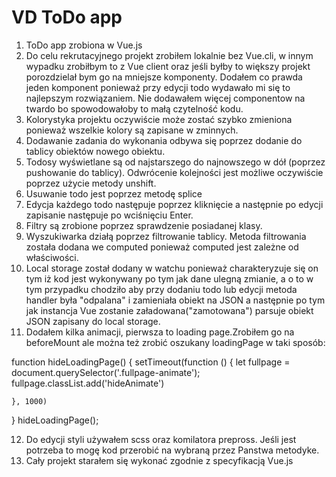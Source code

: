 # VD ToDo app

1. ToDo app zrobiona w Vue.js
2. Do celu rekrutacyjnego projekt zrobiłem lokalnie bez Vue.cli, w innym wypadku zrobiłbym to z Vue client oraz jeśli byłby to większy projekt porozdzielał bym go na mniejsze komponenty. Dodałem co prawda jeden komponent ponieważ przy edycji todo wydawało mi się to najlepszym rozwiązaniem. Nie dodawałem więcej componentow na twardo bo spowodowałoby to małą czytelność kodu.
3. Kolorystyka projektu oczywiście może zostać szybko zmieniona ponieważ wszelkie kolory są zapisane w zminnych.
4. Dodawanie zadania do wykonania odbywa się poprzez dodanie do tablicy obiektów nowego obiektu. 
5. Todosy wyświetlane są od najstarszego do najnowszego w dół (poprzez pushowanie do tablicy). Odwrócenie kolejności jest możliwe oczywiście poprzez użycie metody unshift.
6. Usuwanie todo jest poprzez metodę splice
7. Edycja każdego todo następuje poprzez kliknięcie a następnie po edycji zapisanie następuje po wciśnięciu Enter.
8. Filtry są zrobione poprzez sprawdzenie posiadanej klasy. 
9. Wyszukiwarka działą poprzez filtrowanie tablicy. Metoda filtrowania została dodana we  computed ponieważ computed jest zależne od właściwości.
10. Local storage został dodany w watchu ponieważ charakteryzuje się on tym iż kod jest wykonywany po tym jak dane ulegną zmianie, a o to w tym przypadku chodziło aby przy dodaniu todo lub edycji metoda handler była "odpalana" i zamieniała obiekt na JSON a następnie po tym jak instancja Vue zostanie załadowana("zamotowana") parsuje obiekt JSON zapisany do local storage.
11. Dodałem kilka animacji, pierwsza to loading page.Zrobiłem go na beforeMount ale można też zrobić oszukany loadingPage w taki sposób:


function hideLoadingPage() {
    setTimeout(function () {
        let fullpage = document.querySelector('.fullpage-animate');
        fullpage.classList.add('hideAnimate')

    }, 1000)
}
hideLoadingPage();

12. Do edycji styli używałem scss oraz komilatora prepross. Jeśli jest potrzeba to mogę kod przerobić na wybraną przez Panstwa metodyke.
13. Cały projekt starałem się wykonać zgodnie z specyfikacją Vue.js






